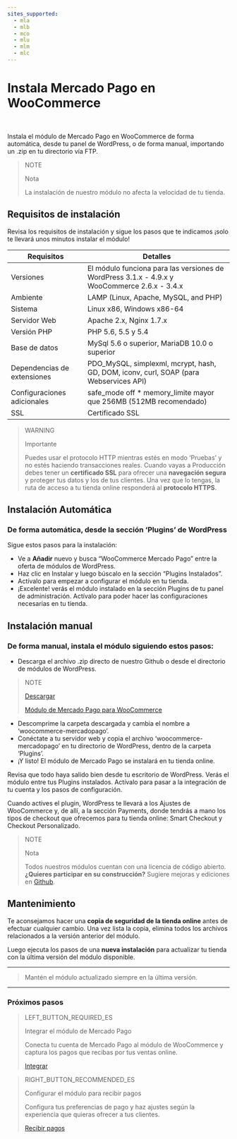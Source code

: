 ```yaml
---
sites_supported:
  - mla
  - mlb
  - mco
  - mlu
  - mlm
  - mlc
---
```


# Instala Mercado Pago en WooCommerce
<br/>

Instala el módulo de Mercado Pago en WooCommerce de forma automática, desde tu panel de WordPress, o de forma manual, importando un .zip en tu directorio vía FTP.

> NOTE
>
> Nota
>
> La instalación de nuestro módulo no afecta la velocidad de tu tienda.

## Requisitos de instalación

Revisa los requisitos de instalación y sigue los pasos que te indicamos ¡solo te llevará unos minutos instalar el módulo! 

| Requisitos                    | Detalles                                                                  	                  |
|-------------------------------|-----------------------------------------------------------------------------------------------|
| Versiones        	            | El módulo funciona para las versiones de WordPress 3.1.x - 4.9.x y WooCommerce 2.6.x - 3.4.x  |
| Ambiente                    	| LAMP (Linux, Apache, MySQL, and PHP)                                                    	    |
| Sistema                     	| Linux x86, Windows x86-64                                                        	            |
| Servidor Web                	| Apache 2.x, Nginx 1.7.x                                                               	      |
| Versión PHP                 	| PHP 5.6, 5.5 y 5.4                                        	                                  |
| Base de datos               	| MySql 5.6 o superior, MariaDB 10.0 o superior                            	                    |
| Dependencias de extensiones 	| PDO_MySQL, simplexml, mcrypt, hash, GD, DOM, iconv, curl, SOAP (para Webservices API)         |
| Configuraciones adicionales   | safe_mode off * memory_limite mayor que 256MB (512MB recomendado)                             |
| SSL                         	| Certificado SSL  	                                                                            |

> WARNING
>
> Importante
>
> Puedes usar el protocolo HTTP mientras estés en modo ‘Pruebas’ y no estés haciendo transacciones reales. Cuando vayas a Producción debes tener un **certificado SSL** para ofrecer una **navegación segura** y proteger tus datos y los de tus clientes. Una vez que lo tengas, la ruta de acceso a tu tienda online responderá al **protocolo HTTPS**.

## Instalación Automática

### De forma automática, desde la sección ‘Plugins’ de WordPress

Sigue estos pasos para la instalación:

* Ve a **Añadir** nuevo y busca “WooCommerce Mercado Pago” entre la oferta de módulos de WordPress.
* Haz clic en Instalar y luego búscalo en la sección “Plugins Instalados”. 
* Actívalo para empezar a configurar el módulo en tu tienda.
* ¡Excelente! verás el módulo instalado en la sección Plugins de tu panel de administración. Actívalo para poder hacer las configuraciones necesarias en tu tienda.

## Instalación manual

### De forma manual, instala el módulo siguiendo estos pasos:

* Descarga el archivo .zip directo de nuestro Github o desde el directorio de módulos de WordPress.
                    
> NOTE
>
> [Descargar](https://github.com/mercadopago/cart-woocommerce/archive/master.zip)
>
> [Módulo de Mercado Pago para WooCommerce](https://github.com/mercadopago/cart-woocommerce/archive/master.zip)

* Descomprime la carpeta descargada y cambia el nombre a ‘woocommerce-mercadopago’.
* Conéctate a tu servidor web y copia el archivo ‘woocommerce-mercadopago’ en tu directorio de WordPress, dentro de la carpeta ‘Plugins’.
* ¡Y listo! El módulo de Mercado Pago se instalará en tu tienda online.

Revisa que todo haya salido bien desde tu escritorio de WordPress. Verás el módulo entre tus Plugins instalados. Actívalo para pasar a la integración de tu cuenta y los pasos de configuración. 

Cuando actives el plugin, WordPress te llevará a los Ajustes de WooCommerce y, de allí, a la sección Payments, donde tendrás a mano los tipos de checkout que ofrecemos para tu tienda online: Smart Checkout y Checkout Personalizado.

> NOTE
>
> Nota
>
> Todos nuestros módulos cuentan con una licencia de código abierto. **¿Quieres participar en su construcción?** Sugiere mejoras y ediciones en [Github](https://github.com/mercadopago/).

## Mantenimiento

Te aconsejamos hacer una **copia de seguridad de la tienda online** antes de efectuar cualquier cambio. Una vez lista la copia, elimina todos los archivos relacionados a la versión anterior del módulo. 

Luego ejecuta los pasos de una **nueva instalación** para actualizar tu tienda con la última versión del módulo disponible.

---

> Mantén el módulo actualizado siempre en la última versión.

---

### Próximos pasos

> LEFT_BUTTON_REQUIRED_ES
>
> Integrar el módulo de Mercado Pago
>
> Conecta tu cuenta de Mercado Pago al módulo de WooCommerce y captura los pagos que recibas por tus ventas online.  
>
> 
> [Integrar](http://www.mercadopago.com.ar/mla/es/plugins_sdks/plugins/woocommerce/integration/)

> RIGHT_BUTTON_RECOMMENDED_ES
>
> Configurar el módulo para recibir pagos
>
> Configura tus preferencias de pago y haz ajustes según la experiencia que quieras ofrecer a tus clientes.
>
> [Recibir pagos](http://www.mercadopago.com.ar/mla/es/plugins_sdks/plugins/woocommerce/receive-payments/)